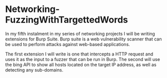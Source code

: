 # Networking-FuzzingWithTargettedWords

In my fifth instalment in my series of networking projects I will be writing extensions for Burp Suite.  Burp suite is a web vulnerability scanner that can be used to perform attacks against web-based applications.  

The first extension I will write is one that intercepts a HTTP request and uses it as the input to a fuzzer that can be run in Burp. The second will use the bing API to show all hosts located on the target IP address, as well as detecting any sub-domains.
